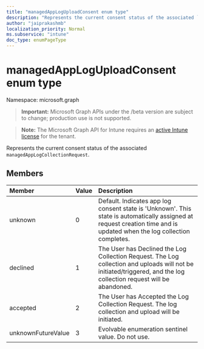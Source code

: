 ```yaml
---
title: "managedAppLogUploadConsent enum type"
description: "Represents the current consent status of the associated `managedAppLogCollectionRequest`."
author: "jaiprakashmb"
localization_priority: Normal
ms.subservice: "intune"
doc_type: enumPageType
---
```


# managedAppLogUploadConsent enum type

Namespace: microsoft.graph
> **Important:** Microsoft Graph APIs under the /beta version are subject to change; production use is not supported.

> **Note:** The Microsoft Graph API for Intune requires an [active Intune license](https://go.microsoft.com/fwlink/?linkid=839381) for the tenant.


Represents the current consent status of the associated `managedAppLogCollectionRequest`.

## Members
|Member|Value|Description|
|:---|:---|:---|
|unknown|0|Default. Indicates app log consent state is 'Unknown'. This state is automatically assigned at request creation time and is updated when the log collection completes.|
|declined|1|The User has Declined the Log Collection Request. The Log collection and uploads will not be initiated/triggered, and the log collection request will be abandoned.|
|accepted|2|The User has Accepted the Log Collection Request. The log collection and upload will be initiated.|
|unknownFutureValue|3|Evolvable enumeration sentinel value. Do not use.|
